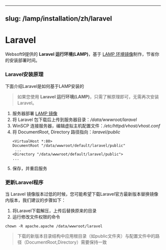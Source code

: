 
---
slug: /lamp/installation/zh/laravel
---

# Laravel

Websoft9提供的 **Laravel 运行环境(LAMP)**，基于 [LAMP 环境镜像](https://support.websoft9.com/docs/lamp/zh)制作，节省你的安装部署时间。

### Laravel安装原理

下面介绍Laravel是如何基于LAMP安装的

> 如果您使用 **Laravel 运行环境(LAMP)**，只需了解原理即可，无需再次安装 Laravel。

1. 服务器部署 [LAMP 镜像](https://support.websoft9.com/docs/lamp/zh)
2. 将 Laravel 包下载后上传到服务器目录：*/data/wwwroot/laravel*
3. WinSCP 连接服务器，编辑虚拟主机配置文件：*/etc/httpd/vhost/vhost.conf* 
4. 将 DocumentRoot, Directory 路径指向：*laravel/public*
   ~~~
   <VirtualHost *:80>
   DocumentRoot "/data/wwwroot/default/laravel/public"
    ...
   <Directory "/data/wwwroot/default/laravel/public">
   ...
   ~~~
5. 保存，并重启服务

### 更新Laravel程序

当 Laravel 镜像版本过低的时候，您可能希望下载Laravel官方最新版本替换镜像内版本，我们建议的步骤如下：

 1. 将Laravel下载解压，上传后替换原来的目录
 2. 运行修改文件权限的命令
   ~~~
   chown -R apache.apache /data/wwwroot/laravel
   ~~~
   
 >下载的新版本目录结构中应用根目录（如public文件夹）与配置文件中的路径（DocumentRoot,Directory）需要保持一致